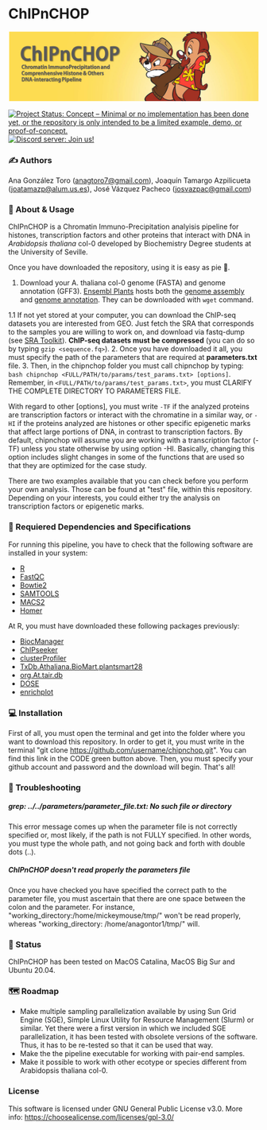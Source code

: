 # ChIPnCHOP 

![header_chipnchop](https://github.com/jvazpa/chipnchop/blob/main/format/header.png)

[![Project Status: Concept – Minimal or no implementation has been done yet, or the repository is only intended to be a limited example, demo, or proof-of-concept.](https://www.repostatus.org/badges/latest/concept.svg)](https://www.repostatus.org/#concept)
[![Discord server: Join us!](https://img.shields.io/discord/804064843900518420?logo=discord)](https://discord.gg/CZQhuCYK)

### ✍️ Authors

Ana González Toro (anagtoro7@gmail.com), Joaquín Tamargo Azpilicueta (joatamazp@alum.us.es), José Vázquez Pacheco (josvazpac@gmail.com)

### 🧩 About & Usage

ChIPnCHOP is a Chromatin Immuno-Precipitation analyisis pipeline for histones, transcription factors and other proteins that interact with DNA in *Arabidopsis thaliana* col-0 developed by Biochemistry Degree students at the University of Seville.

Once you have downloaded the repository, using it is easy as pie 🍰. 

1. Download your A. thaliana col-0 genome (FASTA) and genome annotation (GFF3). [Ensembl Plants](https://plants.ensembl.org/index.html) hosts both the [genome assembly](ftp://ftp.ensemblgenomes.org/pub/plants/release-49/fasta/arabidopsis_thaliana/dna/) and [genome annotation](ftp://ftp.ensemblgenomes.org/pub/plants/release-49/gff3/arabidopsis_thaliana). They can be downloaded with `wget` command.

1.1 If not yet stored at your computer, you can download the ChIP-seq datasets you are interested from GEO. Just fetch the SRA that corresponds to the samples you are willing to work on, and download via fastq-dump (see [SRA Toolkit](https://trace.ncbi.nlm.nih.gov/Traces/sra/sra.cgi?view=software)). **ChIP-seq datasets must be compressed** (you can do so by typing `gzip <sequence.fq>`).
2. Once you have downloaded it all, you must specify the path of the parameters that are required at **parameters.txt** file. 
3. Then, in the chipnchop folder you must call chipnchop by typing: `bash chipnchop <FULL/PATH/to/params/test_params.txt> [options]`. Remember, in `<FULL/PATH/to/params/test_params.txt>`, you must CLARIFY THE COMPLETE DIRECTORY TO PARAMETERS FILE. 

With regard to other [options], you must write `-TF` if the analyzed proteins are transcription factors or interact with the chromatine in a similar way, or `-HI` if the proteins analyzed are histones or other specific epigenetic marks that affect large portions of DNA, in contrast to transcription factors. By default, chipnchop will assume you are working with a transcription factor (-TF) unless you state otherwise by using option -HI. Basically, changing this option includes slight changes in some of the functions that are used so that they are optimized for the case study.

There are two examples available that you can check before you perform your own analysis. Those can be found at "test" file, within this repository. Depending on your interests, you could either try the analysis on transcription factors or epigenetic marks. 

### 🔗 Requiered Dependencies and Specifications

For running this pipeline, you have to check that the following software are installed in your system:
* [R](https://www.r-project.org/)
* [FastQC](https://www.bioinformatics.babraham.ac.uk/projects/fastqc/)
* [Bowtie2](http://bowtie-bio.sourceforge.net/bowtie2/index.shtml)
* [SAMTOOLS](https://sourceforge.net/projects/samtools/files/samtools/)
* [MACS2](https://github.com/macs3-project/MACS)
* [Homer](http://homer.ucsd.edu/homer/download.html)

At R, you must have downloaded these following packages previously:
* [BiocManager](https://cran.r-project.org/web/packages/BiocManager/vignettes/BiocManager.html)
* [ChIPseeker](https://bioconductor.org/packages/release/bioc/html/ChIPseeker.html)
* [clusterProfiler](https://bioconductor.org/packages/release/bioc/html/clusterProfiler.html)
* [TxDb.Athaliana.BioMart.plantsmart28](https://bioconductor.org/packages/release/data/annotation/html/TxDb.Athaliana.BioMart.plantsmart28.html)
* [org.At.tair.db](https://bioconductor.org/packages/release/data/annotation/html/org.At.tair.db.html)
* [DOSE](https://bioconductor.org/packages/release/bioc/html/DOSE.html)
* [enrichplot](https://bioconductor.org/packages/release/bioc/html/enrichplot.html)

### 💻 Installation

First of all, you must open the terminal and get into the folder where you want to download this repository. In order to get it, you must write in the terminal "git clone https://github.com/username/chipnchop.git". You can find this link in the CODE green button above. Then, you must specify your github account and password and the download will begin. That's all!

### 🎯 Troubleshooting

##### grep: ../../parameters/parameter_file.txt: No such file or directory

This error message comes up when the parameter file is not correctly specified or, most likely, if the path is not FULLY specified. In other words, you must type the whole path, and not going back and forth with double dots (..). 

##### ChIPnCHOP doesn't read properly the parameters file

Once you have checked you have specified the correct path to the parameter file, you must ascertain that there are one space between the colon and the parameter. For instance, "working_directory:/home/mickeymouse/tmp/" won't be read properly, whereas "working_directory: /home/anagontor1/tmp/" will.

### 📍 Status

ChIPnCHOP has been tested on MacOS Catalina, MacOS Big Sur and Ubuntu 20.04. 

### 🗺 Roadmap

* Make multiple sampling parallelization available by using Sun Grid Engine (SGE),  Simple Linux Utility for Resource Management (Slurm) or similar. Yet there were a first version in which we included SGE parallelization, it has been tested with obsolete versions of the software. Thus, it has to be re-tested so that it can be used that way.
* Make the the pipeline executable for working with pair-end samples.
* Make it possible to work with other ecotype or species different from Arabidopsis thaliana col-0.

### License

This software is licensed under GNU General Public License v3.0. More info: https://choosealicense.com/licenses/gpl-3.0/



